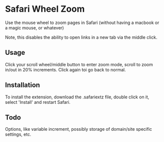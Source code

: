 Safari Wheel Zoom
=
Use the mouse wheel to zoom pages in Safari (without having a macbook or a magic mouse, or whatever)

Note, this disables the ability to open links in a new tab via the middle click.

Usage
-
Click your scroll wheel/middle button to enter zoom mode, scroll to zoom in/out in 20% increments. Click again toi go back to normal.

Installation
-
To install the extension, download the .safariextz file, double click on it, select 'Install' and restart Safari.

Todo
-
Options, like variable increment, possibly storage of domain/site specific settings, etc.

